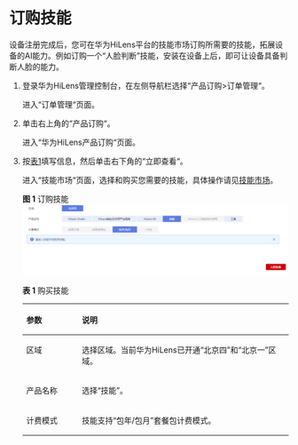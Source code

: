 # 订购技能<a name="hilens_02_0146"></a>

设备注册完成后，您可在华为HiLens平台的技能市场订购所需要的技能，拓展设备的AI能力。例如订购一个“人脸判断”技能，安装在设备上后，即可让设备具备判断人脸的能力。

1.  登录华为HiLens管理控制台，在左侧导航栏选择“产品订购\>订单管理“。

    进入“订单管理“页面。

2.  单击右上角的“产品订购“。

    进入“华为HiLens产品订购“页面。

3.  按[表1](#table1329916226411)填写信息，然后单击右下角的“立即查看“。

    进入“技能市场“页面，选择和购买您需要的技能，具体操作请见[技能市场](技能市场.md)。

    **图 1**  订购技能<a name="fig1461913410372"></a>  
    ![](figures/订购技能.png "订购技能")

    **表 1**  购买技能

    <a name="table1329916226411"></a>
    <table><thead align="left"><tr id="row192981922841"><th class="cellrowborder" valign="top" width="20.849999999999998%" id="mcps1.2.3.1.1"><p id="p1229814224412"><a name="p1229814224412"></a><a name="p1229814224412"></a>参数</p>
    </th>
    <th class="cellrowborder" valign="top" width="79.14999999999999%" id="mcps1.2.3.1.2"><p id="p1329815221143"><a name="p1329815221143"></a><a name="p1329815221143"></a>说明</p>
    </th>
    </tr>
    </thead>
    <tbody><tr id="row22986229412"><td class="cellrowborder" valign="top" width="20.849999999999998%" headers="mcps1.2.3.1.1 "><p id="p132981422945"><a name="p132981422945"></a><a name="p132981422945"></a>区域</p>
    </td>
    <td class="cellrowborder" valign="top" width="79.14999999999999%" headers="mcps1.2.3.1.2 "><p id="p11298522742"><a name="p11298522742"></a><a name="p11298522742"></a>选择区域。当前华为HiLens已开通<span class="parmvalue" id="parmvalue52980221949"><a name="parmvalue52980221949"></a><a name="parmvalue52980221949"></a>“北京四”</span>和<span class="parmvalue" id="parmvalue10298112220412"><a name="parmvalue10298112220412"></a><a name="parmvalue10298112220412"></a>“北京一”</span>区域。</p>
    </td>
    </tr>
    <tr id="row178113528495"><td class="cellrowborder" valign="top" width="20.849999999999998%" headers="mcps1.2.3.1.1 "><p id="p122195884919"><a name="p122195884919"></a><a name="p122195884919"></a>产品名称</p>
    </td>
    <td class="cellrowborder" valign="top" width="79.14999999999999%" headers="mcps1.2.3.1.2 "><p id="p1227580499"><a name="p1227580499"></a><a name="p1227580499"></a>选择<span class="parmvalue" id="parmvalue1121358134913"><a name="parmvalue1121358134913"></a><a name="parmvalue1121358134913"></a>“技能”</span>。</p>
    </td>
    </tr>
    <tr id="row1429810221749"><td class="cellrowborder" valign="top" width="20.849999999999998%" headers="mcps1.2.3.1.1 "><p id="p1629892211412"><a name="p1629892211412"></a><a name="p1629892211412"></a>计费模式</p>
    </td>
    <td class="cellrowborder" valign="top" width="79.14999999999999%" headers="mcps1.2.3.1.2 "><p id="p1429852219414"><a name="p1429852219414"></a><a name="p1429852219414"></a>技能支持<span class="parmvalue" id="parmvalue1429814225414"><a name="parmvalue1429814225414"></a><a name="parmvalue1429814225414"></a>“包年/包月”</span>套餐包计费模式。</p>
    </td>
    </tr>
    </tbody>
    </table>


